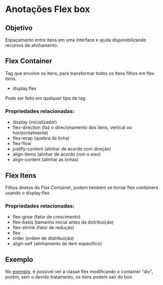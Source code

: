 # Anotações Flex box

## Objetivo

Espaçamento entre itens em uma interface e ajuda disponibilizando recursos de alinhamento.

## Flex Container

Tag que envolve os itens, para transformar todos os itens filhos em flex itens.

- display:flex

Pode ser feito em qualquer tipo de tag.

### Propriedades relacionadas:

- display (inicializador)
- flex-direction (faz o direcionamento dos itens, vertical ou horizontalmente)
- flex-wrap (quebra de linha)
- flex-flow 
- justify-content (alinhar de acordo com direção)
- align-items (alinhar de acordo com o eixo)
- align-content (alinhar as linhas)

## Flex Itens

Filhos diretos do Flex Container, podem também se tornar flex containers usando o display:flex

### Propriedades relacionadas:

- flex-grow (fator de crescimento)
- flex-basis (tamanho inicial antes da distribuição)
- flex-shrink (fator de redução)
- flex 
- order (ordem de distribuição)
- align-self (alinhamento do item especifico)

## Exemplo

No [exemplo](0-display-flex.html), é possivel ver a classe flex modificando o container "div", porém, sem o devido tratamento, os itens podem sair do box.